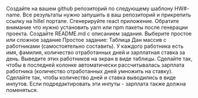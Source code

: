 Создайте на вашем github репозиторий по следующему шаблону HW#-name. Все результаты нужно запушить в ваш репозиторий и прикрепить ссылку на hillel портале.
Сгенерируйте react приложение. Обратите внимание что нужно установить yarn или npm пакеты после генерации проекта.
Создайте README.md с описанием задания.
Выберите простое или сложное задание
Простое задание:
Таблица
Дан массив с работниками (самостоятельно составить). У каждого работника есть имя, фамилия, количество отработанных дней и зарплатная ставка за день. Выведите этих работников на экран в виде таблицы. Сделайте так, чтобы в последней колонке автоматически рассчитывалась зарплата работника (количество отработанных дней умножить на ставку). Сделайте так, чтобы количество дней и ставка выводились в виде инпутов. Если подредактировать эти инпуты - зарплата также должна поменяться. 
